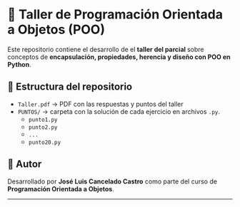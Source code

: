 <h1>📘 Taller de Programación Orientada a Objetos (POO)</h1>

<p>
Este repositorio contiene el desarrollo de el 
<strong>taller del parcial </strong> sobre conceptos de 
<b>encapsulación, propiedades, herencia y diseño con POO en Python</b>.
</p>

<h2>📂 Estructura del repositorio</h2>
<ul>
  <li><code>Taller.pdf</code> → PDF con las respuestas y puntos del taller</li>
  <li><code>PUNTOS/</code> → carpeta con la solución de cada ejercicio en archivos <code>.py</code>.
    <ul>
      <li><code>punto1.py</code></li>
      <li><code>punto2.py</code></li>
      <li><code>...</code></li>
      <li><code>punto20.py</code></li>
    </ul>
  </li>
</ul>

<h2>👤 Autor</h2>
<p>
Desarrollado por <strong>José Luis Cancelado Castro</strong> como parte del curso de 
<b>Programación Orientada a Objetos</b>.
</p>

<hr>
